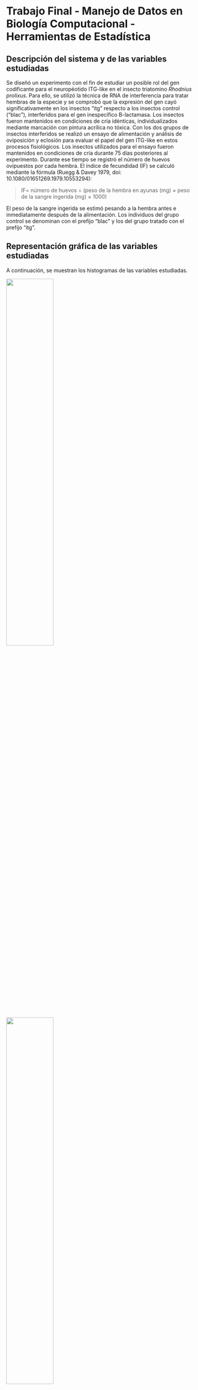 # Trabajo Final - Manejo de Datos en Biología Computacional - Herramientas de Estadística

## Descripción del sistema y de las variables estudiadas

Se diseñó un experimento con el fin de estudiar un posible rol del gen codificante para el neuropéotido ITG-like en el insecto triatomino _Rhodnius prolixus_. Para ello, se utilizó la técnica de RNA de interferencia para tratar hembras de la especie y se comprobó que la expresión del gen cayó significativamente en los insectos “itg” respecto a los insectos control (“blac”), interferidos para el gen inespecífico B-lactamasa. Los insectos fueron mantenidos en condiciones de cría idénticas, individualizados mediante marcación con pintura acrílica no tóxica.
Con los dos grupos de insectos interferidos se realizó un ensayo de alimentación y análisis de oviposición y eclosión para evaluar el papel del gen ITG-like en estos procesos fisiológicos. Los insectos utilizados para el ensayo fueron mantenidos en condiciones de cría durante 75 días posteriores al experimento. Durante ese tiempo se registró el número de huevos ovipuestos por cada hembra. El índice de fecundidad (IF) se calculó mediante la fórmula (Ruegg & Davey 1979, doi: 10.1080/01651269.1979.10553294):


> IF= número de huevos ÷ (peso de la hembra en ayunas (mg) × peso de la sangre ingerida (mg) × 1000)


El peso de la sangre ingerida se estimó pesando a la hembra antes e inmediatamente después de la alimentación. Los individuos del grupo control se denominan con el prefijo “blac” y los del grupo tratado con el prefijo “itg”.

## Representación gráfica de las variables estudiadas

A continuación, se muestran los histogramas de las variables estudiadas.

<img src=./psa_histograma.png
     width="50%" 
     height=auto />

<img src=./psi_histograma.png
     width="50%" 
     height=auto />

<img src=./hp_histograma.png
     width="50%" 
     height=auto />

<img src=./if_histograma.png
     width="50%" 
     height=auto />


Dado que el número de individuos en cada grupo es pequeño, no queda graficada de forma clara la distribución de las variables estudiadas.


## Análisis de las medidas características de cada distribución

Dado que las variables medidas son cuantitativas, pueden calcularse una serie de medidas de centralización y dispersión con el fin de obtener una caracterización rápida de la distribución de los datos.

### Medidas de centralización

#### Media, mediana y moda


En las siguientes tablas se muestran la media, mediana y moda para cada grupo y variable. Para hacer más preciso el cálculo de la moda, se decide redondear los números a dos decimales, a excepción del índice de fecundidad en donde se decide eliminar los decimales para lograr un dato aproximado. En el caso de que no haya una única moda, se muestran todos los valores separados por “;”:

***Peso sin alimentar***

|Característica |Ambos grupos |Grupo control |Grupo interferido |
|---------------|-------------|------------- |------------------|
|Media |0.090878 |0.0916 |0.0903|
|Mediana |0.0912 |0.092 |0.09|
|Moda |0.09 |0.09 |0.09;0.10|


> La media del peso de los insectos utilizados para el estudio es de 0.09 mg, mientras que no parece haber una diferencia importante entre las medias de los insectos separados por grupo experimental. Si bien la media nos indica el valor central de los datos, la observación de una mediana similar nos indica ausencia de valores extremos. La moda es consistente con este resultado, ya que los valores más abundantes son 0.09 a 0.1 mg.


***Sangre ingerida***

|Característica |Ambos grupos |Grupo control |Grupo interferido |
|---------------|-------------|------------- |------------------|
|Media |0.148778 |0.138275 |0.15718 |
|Mediana |0.1454 |0.14465 |0.1483 |
|Moda |0.14;0.15 |0.15 |0.14;0.18 |


> La media del peso del volumen ingerido por ambos grupos es 0.14 mg. Al igual que para la variable anterior, la mediana indica que no hay influencia de valores extremos en ese número. Al observar las medias y modas de los grupos por separados, podría observarse una tendencia de los insectos interferidos a ingerir más volumen de sangre.


***Cantidad de huevos***

|Característica |Ambos grupos |Grupo control |Grupo interferido |
|---------------|-------------|------------- |------------------|
|Media |35.111111 |41.75 |29.8 |
|Mediana |36.0 |45.0 |30.0 |
|Moda |21;22;25;30;36;37;43;47;55 |22;43;47;55 |21;25;30;36;37 |


> En promedio, los insectos en su conjunto ponen 35,1 huevos. Sin embargo, al evaluar las medias de cada grupo por separado, se observa que los insectos del grupo control tienen una media más alta que este número, mientras que los insectos interferidos muestran un valor menor para esta característica. La mediana es similar a la media en el caso de todos los insectos en su conjunto y en el caso del grupo interferido. En el caso de los insectos control, la mediana es mayor, lo que podría indicar la existencia de valores en el extremo inferior.


***Índice de fecundidad***

|Característica |Ambos grupos |Grupo control |Grupo interferido |
|---------------|-------------|------------- |------------------|
|Media |2.652516 |3.287904 |2.144205 |
|Mediana |2.408478 |3.412443 |2.361922 |
|Moda |2 |3 |2 |


> Al igual que para el número de huevos puestos, la media del índice de fecundidad calculado para los insectos interferidos es menor que la calculada para los insectos en su conjunto, mientras que la media de los insectos control es mayor. La mediana es similar a la media en todos los casos.


#### Cálculo de percentiles
No se realiza el cálculo de percentiles porque se cuenta con un bajo número de individuos en el experimento y el resultado no sería informativo.


### Medidas de dispersión

Las medidas de dispersión se calculan para analizar la variabilidad de los datos, lo que nos ayuda a evaluar la representatividad de las medidas de centralización.


#### Rango, recorrido intercuartilo (RI), desviación estándar (SD) y varianza

En las siguientes tablas se muestran el rango, recorrido intercuartilo (RI), desviación estándar (SD) y varianza para cada grupo y variable:


***Peso sin alimentar***

|Característica |Ambos grupos |Grupo control |Grupo interferido |
|---------------|-------------|------------- |------------------|
|Rango |0.0300 |0.0300 |0.0200 |
|RI |0.0100 |0.0100 |0.0100 |
|SD |0.0095 |0.0126 |0.0077 |
|Varianza |0.0001 |0.0002 |0.0001 |


> En el caso de esta variable, en consistencia con lo observado para las medidas de centralización no se observa una gran influencia de valores extremos: el rango y el recorrido intercuartilo presentan un valor bajo en todos los casos. La desviación estándar es más alta en los insectos control; dado que en este caso no hay una gran influencia de valores extremos es un estadístico válido para evaluar dispersión. La varianza nos indica que en todos los casos existe muy poca variabilidad de los datos con respecto a la media calculada.


***Sangre ingerida***

|Característica |Ambos grupos |Grupo control |Grupo interferido |
|---------------|-------------|------------- |------------------|
|Rango |0.0700 | 0.0500 |0.0500 |
|RI |0.0200 |0.0100 |0.0400 |
|SD |0.0226 |0.0198 |0.0230 |
|Varianza |0.0005 |0.0004 |0.0005 |


> En el caso de esta variable, se observa una dispersión un poco mayor que para el caso anterior, tal como puede observarse con el rango y la desviación estándar calculados.


***Huevos puestos***

|Característica |Ambos grupos |Grupo control |Grupo interferido |
|---------------|-------------|------------- |------------------|
|Rango |34.0000 | 33.0000 |15.0000 |
|RI |18.0000 |11.2500 |11.0000 |
|SD |11.7414 |14.0801 |6.9065 |
|Varianza |137.8611 |198.2500 |47.7000 |


> En el caso de huevos puestos, se observa una menor dispersión de los datos del grupo interferido en todas las medidas calculadas.


***Indice de fecundidad***

|Característica |Ambos grupos |Grupo control |Grupo interferido |
|---------------|-------------|------------- |------------------|
|Rango |3.1000 |2.2900 |1.2900 |
|RI |1.1000 |0.6800 |0.1700 |
|SD |0.9173 |0.9488 |0.5303 |
|Varianza |0.8415 |0.9002 |0.2812 |


> En el caso del índice de fecundidad, similar a lo observado para la variable analizada anteriormente, se observa una menor dispersión de los datos del grupo interferido en todas las medidas calculadas.


#### Coeficientes de variación, asimetría y curtosis

***Coeficientes de variación para cada grupo y variable***

Para analizar la dispersión de manera comparativa (independientemente de la unidad de medida de la variable), se calculó el coeficiente de variación de Pearson.

|Característica |Ambos grupos |Grupo control |Grupo interferido |
|---------------|-------------|------------- |------------------|
|Peso sin alimentar |0.1042 |0.1375 |0.0853 |
|Sangre ingerida |0.1518 |0.1432 |0.1462 |
|Huevos puestos |0.3344 |0.3372 |0.2318 |
|Índice de fecundidad |0.3458 |0.2886 |0.2473 |


> Se observa una manor variación en el caso del grupo interferido, especialmente para Huevos puestos e Índice de fecundidad.


Para estudiar la simetría de los datos y su concentración con respecto a la medida central, se complementan los análisis anteriores con el calculo de coeficientes de asimetría y curtosis.


***Coeficientes de asimetría para cada grupo y variable***

|Característica |Ambos grupos |Grupo control |Grupo interferido |
|---------------|-------------|------------- |------------------|
|Peso sin alimentar |-0.2356 |-0.1892 |-1.1824 |
|Sangre ingerida |0.1183 |-1.6611 |0.4572 |
|Huevos puestos |0.3788 |-1.2493 |-0.2283 |
|Índice de fecundidad |0.4345 |-0.7636 |-2.0583 |


> En el caso de peso sin alimentar, se observa una asimetría a la izquierda (es decir, hacia los valores más bajos de la distribución), especialmente para el grupo interferido. En el caso de la sangre ingerida, los valores de asimetría difieren entre los grupos: se observa una asimetria hacia la derecha para ambos grupos y para el grupo interferido, mientras que ocurre lo contrario para el grupo control. En el caso de huevos puestos e índice de fecundidad, la asimentría es hacia la izquierda para ambos grupos experimentales.


***Coeficientes de curtosis para cada grupo y variable***

|Característica |Ambos grupos |Grupo control |Grupo interferido |
|---------------|-------------|------------- |------------------|
|Peso sin alimentar |0.1860 |1.4398 |1.4266 |
|Sangre ingerida |0.4569 |3.1187 |-2.9980 |
|Huevos puestos |-0.8976 |2.0826 |-2.1256 |
|Índice de fecundidad |0.2569 |1.7243 |4.3544 |


> En el caso de peso sin alimentar, los coeficientes indican una distribución leptocúrtica (mayoría de datos alrededor del valor central). En el caso de la sangre ingerida y huevos puestos, se observa distribución leptocúrtica para el grupo control, mientras que el grupo interferido presenta distribución platicúrtica. La variable índice de fecundidad presenta distribución leptocúrtica en ambos grupos. Sin embargo, tal como se observó en los histogramas graficados, el número de individuos analizado es bajo lo que compromete la utilidad de estos coeficientes.


## Estimación de intervalos de confianza

Para realizar la estimación de los intervalos de confianza se utilizará la distribución T de student porque la varianza poblacional es desconocida y el n < 30. En la siguiente tabla se muestran los Intervalos de Confianza (95%) estimados en base a cada grupo y variable:

|Característica |Ambos grupos |Grupo control |Grupo interferido |
|---------------|-------------|------------- |------------------|
|Peso sin alimentar |[0.08, 0.1] |[0.07, 0.11] |[0.08, 0.1] |
|Sangre ingerida |[0.13, 0.17] |[0.11, 0.17] |[0.13, 0.19] |
|Huevos puestos |[26.09, 44.14] |[19.35, 64.15] |[21.22, 38.38] |
|Índice de fecundidad |[1.95, 3.36] |[1.78, 4.8] |[1.49, 2.8] |


> Estos datos nos muestran que existe un 95% de probabilidad de que los intervalos calculados contengan el valor real de esa variable en la población.


## Determinación del tamaño de la muestra


Con el fin de determinar si la cantidad de individuos que forman parte del ensayo son suficientes para abordar el análisis de las variables de interés, se realizó una determinación del tamaño de la muestra utilizando la función _TTestIndPower_ de la librería _statsmodels.stats.power_.
              
El tamaño muestral necesario para Peso sin alimentar es: 751

El tamaño muestral necesario para Peso sangre ingerida es: 21

El tamaño muestral necesario para Huevos puestos es: 15

El tamaño muestral necesario para Índice de fecundidad es: 751


> Con los resultados puede concluirse que el número de individuos incluidos en el diseño experimental es muy insuficiente. Esto indica que la ausencia de diferencias significativas en las comparaciones de medias que siguen a continuación puede deberse a esto.


## Ensayos de hipótesis

### Comparación de medias

Para poder testear la hipótesis de si que el gen ITG-like tiene un rol en la reproducción de la especie estudiada, se planea comparar las medias de las variables analizadas utilizando la prueba de T de student. Para aplicar esta prueba, deben comprobarse una serie de supuestos que se detallan y evalúan a continuación.


***Tipo de datos, independencia de las muestras y número de individuos y grupos analizados***

Se trata de un set de datos cuantitativos, con un tamaño muestral < 30 compuesto por dos grupos de muestras independientes. Estas características son apropiadas para un análisis de comparación de medias por T de student.


***Homocedasticidad***

La homocedasticidad se chequea mediante el test de Levene, planteando las siguientes hipótesis:

H0: Las varianzas de los grupos comparados son homogéneas
H1: Las varianzas de los grupos comparados no son homogéneas

En este caso, se compara para cada variable el grupo control y el interferido. En la siguiente tabla se muestra el resultado del test para cada variable:

|Peso sin alimentar |Sangre ingerida |Huevos puestos |Índice de fecundidad |
|--------------- |------------- |------------- |------------------ |
|[0.416, 0.539] |[0.356, 0.569] |[0.678, 0.437] |[0.701, 0.429] |

> Las varianzas son homogéneas en todos los casos (p > 0.05) por lo que se acepta la hipótesis nula, cumpliéndose este supuesto en todos los casos.


***Normalidad de los datos***

La normalidad se chequea mediante el test de Shapiro-Wilk, planteando las siguientes hipótesis:


H0: La variable se distribuye normalmente
H1: La variable no se distribuye normalmente

Este test se aplica tanto para los grupos por separado, como para los grupos en su conjunto y para cada variable analizada. En la siguiente tabla se muestra el estadístico resultante del test en cada caso, y su correspondiente valor p.

|Variable |Ambos grupos |Grupo control |Grupo interferido |
|---------------|-------------|------------- |------------------|
|Peso sin alimentar |[0.936, 0.548] |[0.964, 0.808] |[0.860, 0.229] |
|Sangre ingerida |[0.934, 0.522] |[0.826, 0.158] |[0.839, 0.163] |
|Huevos puestos |[0.949, 0.680] |[0.916, 0.516] |[0.925, 0.566] |
|Índice de fecundidad |[0.952, 0.713] |[0.947, 0.698] |[0.719, 0.015] |

> A excepción del índice de fecundidad, las variables se distribuyen normalmente (p > 0.05), por lo que se acepta la hipótesis nula. En el caso del IF la hipótesis nula se rechaza con un p = 0.015. Esto puede deberse a que la muestra es muy pequeña: como ya se determinó, el tamaño muestral necesario para analizar esta variable es 751. Para este caso, se realizará una prueba de T y también un test no paramétrico para evaluar los resultados.


#### Prueba de T

Para cada variable, se plantean las siguientes hipótesis:

H0: Las medias de los grupos analizados no son diferentes
H1: Las medias de los grupos analizados son diferentes

Los resultados obtenidos para la prueba de T  para cada variable (estadísitico y valor p asociado) se muestran en la siguiente tabla:

|Peso sin alimentar |Sangre ingerida |Huevos puestos |Índice de fecundidad |
|--------------- |------------- |------------- |------------------ |
|[0.191,0.853] |[-1.300, 0.234] |[1.681, 0.136] |[2.306, 0.054] |

> Como puede observarse, no hay diferencias significativas entre el tamaño de los individuos que forman parte de cada grupo, ni en la cantidad de sangre ingerida por los mismos. Tampoco se observan diferencias en la oviposición. En cuanto al índice de fecundidad, se observa una diferencia significativa con un valor p =0.054. Sin embargo, para esta variable no se observó una distribución normal. Si bien es probable que esto se deba a que se está trabajando con un bajo número de individuos, no puede tomarse este resultado como válido. Se realiza a continuación un análisis no paramétrico.


### Análisis no paramétrico

Se elige la prueba U de Mann-Whitney, dado que se trata de datos continuos pertenecientes a dos grupos de muestras independientes con varianzas homogéneas.

	H0: La probabilidad de que una observación al azar del grupo 1 exceda a una observación al azar del grupo 2 es igual a la probabilidad de que una observación al azar del grupo 2 exceda a una observación al azar del grupo 1.
	H1: La probabilidad de que una observación al azar del grupo 1 exceda a una observación al azar del grupo 2 es diferente a la probabilidad de que una observación al azar del grupo 2 exceda a una observación al azar del grupo 1.

> Los resultados obtenidos para este análisis indican que no se puede rechazar la hipótesis nula (p = 0.19, estadístico = 16). Por lo tanto, la distribución de los grupos analizados es la misma.

> Sería deseable aumentar el número de individuos analizados para evaluar si se alcanza la normalidad de los datos y con ellos repetir la prueba de T para tener un resultado confiable sobre la diferencia entre las medias de los grupos.


### Análisis de dependencia de variables categóricas

Con el fin de realizar un análisis de datos categóricos utilizando el mismo set de datos, se realiza una discretización de la variable Índice de Fecundidad. Para ello, se clasifican los índices en alto/bajo, tomando como bajo un Índice de Fecundidad menor a 2.51, y como alto un valor mayor a ese número. Como resultado, se obtiene la siguiente tabla de contingencia:

|------------------ |Grupo control	|Grupo interferido |Total |
|------------------ |------------------ |----------------------- |------- |
|IF bajo (<2.51) |1 |5 |6 |
|IF alto (>2.51) |3 |0 |3 |
|Total |4 |5 |9 |

Para llevar a cabo este análisis se decidió aplicar el test de Fisher debido a que la cantidad de individuos que componen cada grupo es pequeña. Se plantean las siguientes hipótesis:

	H0: El índice de fecundidad es independiente del tratamiento de interferencia.
	H1: El índice de fecundidad depende del tratamiento de interferencia recibido.

> El test de Fisher para la tabla de contingencia analizada arrojó un estadístico de 0 con un p-value de 0.047. Por lo tanto, según este test podemos rechazar la hipótesis nula: el índice de fecundidad depende del tratamiento recibido, con una probabilidad de encontrar este resultado al azar de 4,7%.

> Es importante tener en cuenta que este resultado se obtiene a partir de una clasificación (fecundidad alta/baja) establecida con un punto de corte arbitrario. Asimismo, el número de individuos es muy bajo. Sería deseable aumentar el número de individuos para evaluar la validez del punto de corte establecido.


### Análisis de correlación

Con el fin de evaluar la relación lineal entre el peso sin alimentar y los huevos puestos por cada individuo con respecto a la sangre ingerida, se plantea el cálculo del coeficiente de correlación de Pearson y su correspondiente valor p.

	H0: Las variables no están correlacionadas
	H1: Las variables están correlacionadas

> El resultado del cálculo arrojó un coeficiente de correlación de 0.266 (con un valor de p = 0.487) para las variables _peso sin alimentar_ y _sangre ingerida_, mientras que para _huevos puestos_ y _sangre ingerida_ el coeficiente es de -0.166 (p value = 0.66). A continuación, se muestran los gráficos resultantes, en donde puede visualizarse claramente la falta de correlación:

<img src=./psi_vs_psa_corr.png
     width="50%" 
     height=auto />

<img src=./hp_vs_psi_corr.png
     width="50%" 
     height=auto />

> Los resultados nos indican que en ninguno de los dos casos se rechaza la hipótesis nula, por lo que en el set de datos analizados la sangre ingerida no está correlacionada con el peso sin alimentar ni con el número de huevos puestos.

El análisis de correlación se repite utilizando también sólo el grupo control, para descartar que la falta de correlación observada se deba a la influencia del tratamiento que reciben los individuos del grupo tratado. Este análisis tampoco arrojó correlación en ningún caso (con un estadístico de 0.231 y un valor p de 0.768 para el caso de _peso sin alimentar_ y _sangre ingerida_ y un estadístico de  0.124 y un valor p de 0.875 para el caso de _huevos puestos_ y _sangre ingerida_). 

> El Índice de Fecundidad utilizado se compone de estas tres variables y es aceptado como un indicador válido de la fecundidad de estos insectos. Sin embargo, con los datos analizados no se halla correlación entre las variables. Considerando que se está trabajando con un número muy bajo de individuos, es probable que este hecho explique la falta de correlación observada.


## Conclusiones generales

Los datos analizados muestran una tendencia de los insectos interferidos a tener menor fecundidad que los insectos control, lo que indicaría un rol del gen ITG-like en alguno de los procesos relacionados a la fecundidad en la especie estudiada. Para una confirmación estadística válida, sería necesario aumentar el número de individuos incluídos en el experimento. Un número mayor de individuos sería útil también para analizar si para el caso de este diseño experimental es necesario plantear cambios en la forma de calcular el índice de fecundidad.


